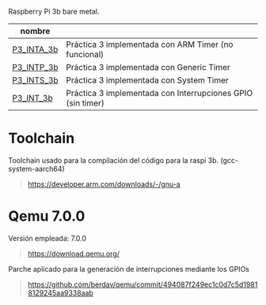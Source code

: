 Raspberry Pi 3b bare metal.

|nombre          |                                                           |
|----------------|-----------------------------------------------------------|
|[P3_INTA_3b](https://github.com/junouyangf/qemu-int/tree/main/P3_INTA_3b)|Práctica 3 implementada con ARM Timer (no funcional)|
|[P3_INTP_3b](https://github.com/junouyangf/qemu-int/tree/main/P3_INTP_3b)|Práctica 3 implementada con Generic Timer|
|[P3_INTS_3b](https://github.com/junouyangf/qemu-int/tree/main/P3_INTS_3b)|Práctica 3 implementada con System Timer|
|[P3_INT_3b](https://github.com/junouyangf/qemu-int/tree/main/P3_INT_3b)|Práctica 3 implementada con Interrupciones GPIO (sin timer)|

# Toolchain
Toolchain usado para la compilación del código para la raspi 3b. (gcc-system-aarch64)
>https://developer.arm.com/downloads/-/gnu-a

# Qemu 7.0.0
Versión empleada: 7.0.0
>https://download.qemu.org/

Parche aplicado para la generación de interrupciones mediante los GPIOs
>https://github.com/berdav/qemu/commit/494087f249ec1c0d7c5d19818129245aa9338aab
